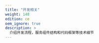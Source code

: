 ```yaml
---
title: "开发相关"
weight: 148
edition: ce
oem_ignore: true
description: >
  介绍开发流程，服务组件结构和代码框架等技术细节
---
```


